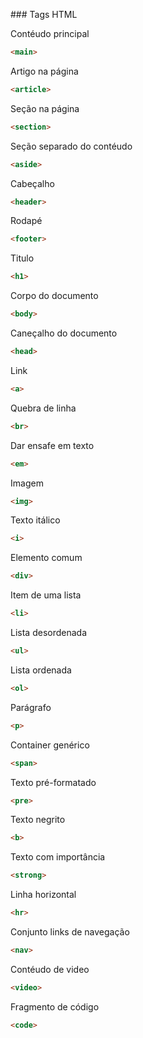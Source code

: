 ### Tags HTML

Contéudo principal

```html
<main>
```

Artigo na página

```html
<article>
```

Seção na página

```html
<section>
```

Seção separado do contéudo

```html
<aside>
```

Cabeçalho

```html
<header>
```

Rodapé

```html
<footer>
```

Titulo

```html
<h1>
```

Corpo do documento

```html
<body>
```

Caneçalho do documento

```html
<head>
```

Link

```html
<a>
```

Quebra de linha

```html
<br>
```

Dar ensafe em texto

```html
<em>
```

Imagem

```html
<img>
```

Texto itálico

```html
<i>
```

Elemento comum

```html
<div>
```

Item de uma lista

```html
<li>
```

Lista desordenada

```html
<ul>
```

Lista ordenada

```html
<ol>
```

Parágrafo

```html
<p>
```

Container genérico

```html
<span>
```

Texto pré-formatado

```html
<pre>
```

Texto negrito

```html
<b>
```

Texto com importância

```html
<strong>
```

Linha horizontal

```html
<hr>
```

Conjunto links de navegação

```html
<nav>
```

Contéudo de video

```html
<video>
```

Fragmento de código

```html
<code>
```
